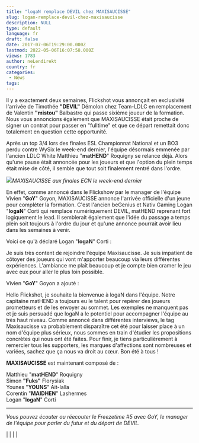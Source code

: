 ```yaml
---
title: "logaN remplace DEVIL chez MAXISAUCISSE"
slug: logan-remplace-devil-chez-maxisaucisse
description: NULL
type: default
language: fr
draft: false
date: 2017-07-06T19:29:00.000Z
lastmod: 2022-05-06T16:07:58.000Z
views: 1783
author: neLendirekt
country: fr
categories:
 - News
tags:
---
```

Il y a exactement deux semaines, Flickshot vous annonçait en exclusivité l'arrivée de Timothée **"DEVIL"** Démolon chez Team-LDLC en remplacement de Valentin **"mistou"** Balbastro qui passe sixième joueur de la formation. Nous vous annoncions également que MAXISAUCISSE était proche de signer un contrat pour passer en "fulltime" et que ce départ remettait donc totalement en question cette opportunité.

Après un top 3/4 lors des finales ESL Championnat National et un BO3 perdu contre WySix le week-end dernier, l'équipe désormais emmenée par l'ancien LDLC White Matthieu "**matHEND**" Roquigny se relance déjà. Alors qu'une pause était annoncée pour les joueurs et que l'option du plein temps était mise de côté, il semble que tout soit finalement rentré dans l'ordre.

  
![](/storage/images/595e8f5c894aa_maxigoypng.png)_MAXISAUCISSE aux finales ECN le week-end dernier_

En effet, comme annoncé dans le Flickshow par le manager de l'équipe Vivien "**GoY**" Goyon, MAXISAUCISSE annonce l'arrivée officielle d'un jeune pour compléter la formation. C'est l'ancien beGenius et Nativ Gaming Logan "**logaN**" Corti qui remplace numériquement DEVIL, matHEND reprenant fort logiquement le lead. Il semblerait également que l'idée du passage a temps plein soit toujours à l'ordre du jour et qu'une annonce pourrait avoir lieu dans les semaines à venir.

Voici ce qu'à déclaré Logan "**logaN**" Corti :

Je suis très content de rejoindre l'équipe Maxisaucisse. Je suis impatient de côtoyer des joueurs qui vont m'apporter beaucoup via leurs différentes expériences. L'ambiance me plaît beaucoup et je compte bien cramer le jeu avec eux pour aller le plus loin possible. 

Vivien "**GoY**" Goyon a ajouté :

Hello Flickshot, je souhaite la bienvenue à logaN dans l'équipe. Notre capitaine matHEND a toujours eu le talent pour repérer des joueurs prometteurs et de les envoyer au sommet. Les exemples ne manquent pas et je suis persuadé que logaN a le potentiel pour accompagner l'équipe au très haut niveau. Comme annoncé dans différentes interviews, le tag Maxisaucisse va probablement disparaître cet été pour laisser place à un nom d'équipe plus sérieux, nous sommes en train d'étudier les propositions concrètes qui nous ont été faites. Pour finir, je tiens particulièrement à remercier tous les supporters, les marques d'affections sont nombreuses et variées, sachez que ça nous va droit au cœur. Bon été à tous ! 

**MAXISAUCISSE** est maintenant composé de :

Matthieu "**matHEND**" Roquigny  
Simon **"Fuks"** Florysiak  
Younes "**YOUNS**" Ait-lalla  
Corentin "**MAIDHEN**" Lashermes  
Logan "**logaN**" Corti

---

_Vous pouvez écouter ou réecouter le Freezetime #5 avec GoY, le manager de l'équipe pour parler du futur et du départ de DEVIL._

|  |
|  |
